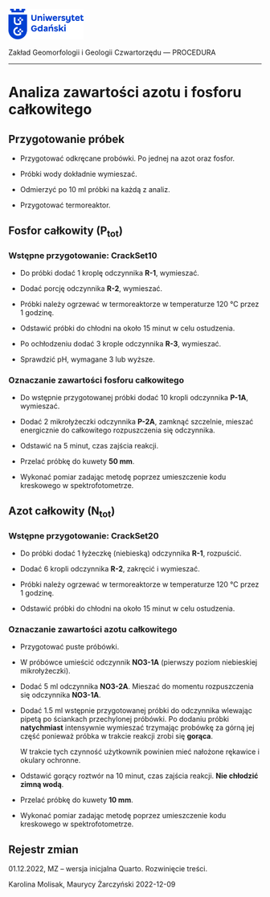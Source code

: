 
<div fig-alt="Logo: Uniwersytet Gdański" fig-align="left">

[<img src="images/log-ug_pl.png" width="150" />](https://geomorfologia.ug.edu.pl)

</div>

Zakład Geomorfologii i Geologii Czwartorzędu — PROCEDURA

------------------------------------------------------------------------

# Analiza zawartości azotu i fosforu całkowitego

## Przygotowanie próbek

- Przygotować odkręcane probówki. Po jednej na azot oraz fosfor.

- Próbki wody dokładnie wymieszać.

- Odmierzyć po 10 ml próbki na każdą z analiz.

- Przygotować termoreaktor.

## Fosfor całkowity (P<sub>tot</sub>)

### Wstępne przygotowanie: CrackSet10

- Do próbki dodać 1 kroplę odczynnika **R-1**, wymieszać.

- Dodać porcję odczynnika **R-2**, wymieszać.

- Próbki należy ogrzewać w termoreaktorze w temperaturze 120 °C przez 1
  godzinę.

- Odstawić próbki do chłodni na około 15 minut w celu ostudzenia.

- Po ochłodzeniu dodać 3 krople odczynnika **R-3**, wymieszać.

- Sprawdzić pH, wymagane 3 lub wyższe.

### Oznaczanie zawartości fosforu całkowitego

- Do wstępnie przygotowanej próbki dodać 10 kropli odczynnika **P-1A**,
  wymieszać.

- Dodać 2 mikrołyżeczki odczynnika **P-2A**, zamknąć szczelnie, mieszać
  energicznie do całkowitego rozpuszczenia się odczynnika.

- Odstawić na 5 minut, czas zajścia reakcji.

- Przelać próbkę do kuwety **50 mm**.

- Wykonać pomiar zadając metodę poprzez umieszczenie kodu kreskowego w
  spektrofotometrze.

## Azot całkowity (N<sub>tot</sub>)

### Wstępne przygotowanie: CrackSet20

- Do próbki dodać 1 łyżeczkę (niebieską) odczynnika **R-1**, rozpuścić.

- Dodać 6 kropli odczynnika **R-2**, zakręcić i wymieszać.

- Próbki należy ogrzewać w termoreaktorze w temperaturze 120 °C przez 1
  godzinę.

- Odstawić próbki do chłodni na około 15 minut w celu ostudzenia.

### Oznaczanie zawartości azotu całkowitego

- Przygotować puste próbówki.

- W próbówce umieścić odczynnik **NO3-1A** (pierwszy poziom niebieskiej
  mikrołyżeczki).

- Dodać 5 ml odczynnika **NO3-2A**. Mieszać do momentu rozpuszczenia się
  odczynnika **NO3-1A**.

- Dodać 1.5 ml wstępnie przygotowanej próbki do odczynnika wlewając
  pipetą po ściankach przechylonej próbówki. Po dodaniu próbki
  **natychmiast** intensywnie wymieszać trzymając probówkę za górną jej
  część ponieważ próbka w trakcie reakcji zrobi się **gorąca**.

  W trakcie tych czynność użytkownik powinien mieć nałożone rękawice i
  okulary ochronne.

- Odstawić gorący roztwór na 10 minut, czas zajścia reakcji. **Nie
  chłodzić zimną wodą**.

- Przelać próbkę do kuwety **10 mm**.

- Wykonać pomiar zadając metodę poprzez umieszczenie kodu kreskowego w
  spektrofotometrze.

## Rejestr zmian

01.12.2022, MZ – wersja inicjalna Quarto. Rozwinięcie treści.

Karolina Molisak, Maurycy Żarczyński 2022-12-09
